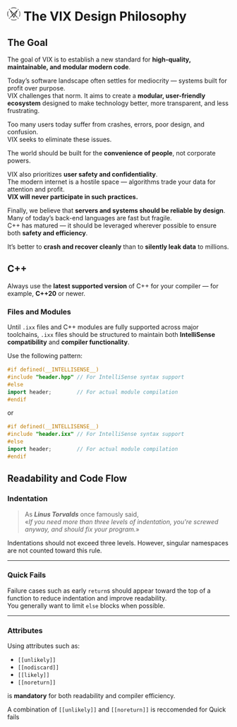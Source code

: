 # <img src="VIX.svg" alt="drawing" width="30"/> The VIX Design Philosophy

## The Goal

The goal of VIX is to establish a new standard for **high-quality, maintainable, and modular modern code**.

Today’s software landscape often settles for mediocrity — systems built for profit over purpose.  
VIX challenges that norm. It aims to create a **modular, user-friendly ecosystem** designed to make technology better, more transparent, and less frustrating.

Too many users today suffer from crashes, errors, poor design, and confusion.  
VIX seeks to eliminate these issues.

The world should be built for the **convenience of people**, not corporate powers.

VIX also prioritizes **user safety and confidentiality**.  
The modern internet is a hostile space — algorithms trade your data for attention and profit.  
**VIX will never participate in such practices.**

Finally, we believe that **servers and systems should be reliable by design**.  
Many of today’s back-end languages are fast but fragile.  
C++ has matured — it should be leveraged wherever possible to ensure both **safety and efficiency**.

It’s better to **crash and recover cleanly** than to **silently leak data** to millions.

## C++

Always use the **latest supported version** of C++ for your compiler — for example, **C++20** or newer.

### Files and Modules

Until `.ixx` files and C++ modules are fully supported across major toolchains, `.ixx` files should be structured to maintain both **IntelliSense compatibility** and **compiler functionality**.

Use the following pattern:

```cpp
#if defined(__INTELLISENSE__)
#include "header.hpp" // For IntelliSense syntax support
#else
import header;        // For actual module compilation
#endif
```

or

```cpp
#if defined(__INTELLISENSE__)
#include "header.ixx" // For IntelliSense syntax support
#else
import header;        // For actual module compilation
#endif
```

## Readability and Code Flow

### Indentation
> As ***Linus Torvalds*** once famously said,  
> «*If you need more than three levels of indentation, you're screwed anyway, and should fix your program.*»

Indentations should not exceed three levels. However, singular namespaces are not counted toward this rule.

---

### Quick Fails
Failure cases such as early `return`s should appear toward the top of a function to reduce indentation and improve readability.  
You generally want to limit `else` blocks when possible.

---

### Attributes
Using attributes such as:

- `[[unlikely]]`
- `[[nodiscard]]`
- `[[likely]]`
- `[[noreturn]]`

is **mandatory** for both readability and compiler efficiency.

A combination of `[[unlikely]]` and `[[noreturn]]` is reccomended for Quick fails
